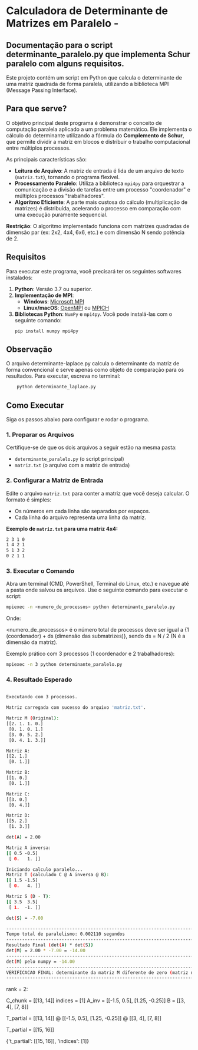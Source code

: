 # Calculadora de Determinante de Matrizes em Paralelo - 
## Documentação para o script determinante_paralelo.py que implementa Schur paralelo com alguns requisitos.

Este projeto contém um script em Python que calcula o determinante de uma matriz quadrada de forma paralela, utilizando a biblioteca MPI (Message Passing Interface).

## Para que serve?

O objetivo principal deste programa é demonstrar o conceito de computação paralela aplicado a um problema matemático. Ele implementa o cálculo do determinante utilizando a fórmula do **Complemento de Schur**, que permite dividir a matriz em blocos e distribuir o trabalho computacional entre múltiplos processos.

As principais características são:
- **Leitura de Arquivo**: A matriz de entrada é lida de um arquivo de texto (`matriz.txt`), tornando o programa flexível.
- **Processamento Paralelo**: Utiliza a biblioteca `mpi4py` para orquestrar a comunicação e a divisão de tarefas entre um processo "coordenador" e múltiplos processos "trabalhadores".
- **Algoritmo Eficiente**: A parte mais custosa do cálculo (multiplicação de matrizes) é distribuída, acelerando o processo em comparação com uma execução puramente sequencial.

**Restrição**: O algoritmo implementado funciona com matrizes quadradas de dimensão par (ex: 2x2, 4x4, 6x6, etc.) e com dimensão N sendo potência de 2.

## Requisitos

Para executar este programa, você precisará ter os seguintes softwares instalados:

1.  **Python**: Versão 3.7 ou superior.
2.  **Implementação de MPI**:
    - **Windows**: [Microsoft MPI](https://learn.microsoft.com/en-us/message-passing-interface/microsoft-mpi)
    - **Linux/macOS**: [OpenMPI](https://www.open-mpi.org/) ou [MPICH](https://www.mpich.org/)
3.  **Bibliotecas Python**: `NumPy` e `mpi4py`. Você pode instalá-las com o seguinte comando:
    ```bash
    pip install numpy mpi4py
    ```
## Observação

O arquivo determinante-laplace.py calcula o determinante da matriz de forma convencional e serve apenas como objeto de comparação para os resultados. Para executar, escreva no terminal:
```bash
    python determinante_laplace.py
```
## Como Executar

Siga os passos abaixo para configurar e rodar o programa.

### 1. Preparar os Arquivos

Certifique-se de que os dois arquivos a seguir estão na mesma pasta:
- `determinante_paralelo.py` (o script principal)
- `matriz.txt` (o arquivo com a matriz de entrada)

### 2. Configurar a Matriz de Entrada

Edite o arquivo `matriz.txt` para conter a matriz que você deseja calcular. O formato é simples:
- Os números em cada linha são separados por espaços.
- Cada linha do arquivo representa uma linha da matriz.

**Exemplo de `matriz.txt` para uma matriz 4x4:**
```bash
2 3 1 0
1 4 2 1
5 1 3 2
0 2 1 1
```

### 3. Executar o Comando

Abra um terminal (CMD, PowerShell, Terminal do Linux, etc.) e navegue até a pasta onde salvou os arquivos. Use o seguinte comando para executar o script:

```bash
mpiexec -n <numero_de_processos> python determinante_paralelo.py
```
Onde:

<numero_de_processos> é o número total de processos deve ser igual a {1 (coordenador) + ds (dimensão das submatrizes)}, sendo ds = N / 2 (N é a dimensão da matriz).

Exemplo prático com 3 processos (1 coordenador e 2 trabalhadores):

```bash
mpiexec -n 3 python determinante_paralelo.py
```

### 4. Resultado Esperado

```bash

Executando com 3 processos.

Matriz carregada com sucesso do arquivo 'matriz.txt'.

Matriz M (Original):
[[2. 1. 1. 0.]
 [0. 1. 0. 1.]
 [3. 0. 5. 2.]
 [0. 4. 1. 3.]]

Matriz A:
[[2. 1.]
 [0. 1.]]

Matriz B:
[[1. 0.]
 [0. 1.]]

Matriz C:
[[3. 0.]
 [0. 4.]]

Matriz D:
[[5. 2.]
 [1. 3.]]

det(A) = 2.00

Matriz A inversa:
[[ 0.5 -0.5]
 [ 0.   1. ]]

Iniciando calculo paralelo...
Matriz T (calculado C @ A inversa @ B):
[[ 1.5 -1.5]
 [ 0.   4. ]]

Matriz S (D - T):
[[ 3.5  3.5]
 [ 1.  -1. ]]

det(S) = -7.00

------------------------------------------------------------------------------------
Tempo total de paralelismo: 0.002110 segundos
------------------------------------------------------------------------------------
Resultado Final (det(A) * det(S))
det(M) = 2.00 * -7.00 = -14.00
------------------------------------------------------------------------------------
det(M) pelo numpy = -14.00
------------------------------------------------------------------------------------
VERIFICACAO FINAL: determinante da matriz M diferente de zero (matriz nao singular).
------------------------------------------------------------------------------------
```

rank = 2:

C_chunk = [[13, 14]]
indices = [1]
A_inv = [[-1.5, 0.5], [1.25, -0.25]]
B = [[3, 4], [7, 8]]

T_partial = [[13, 14]] @ [[-1.5, 0.5], [1.25, -0.25]] @ [[3, 4], [7, 8]]

T_partial = [[15, 16]]

{'t_partial': [[15, 16]], 'indices': [1]}
